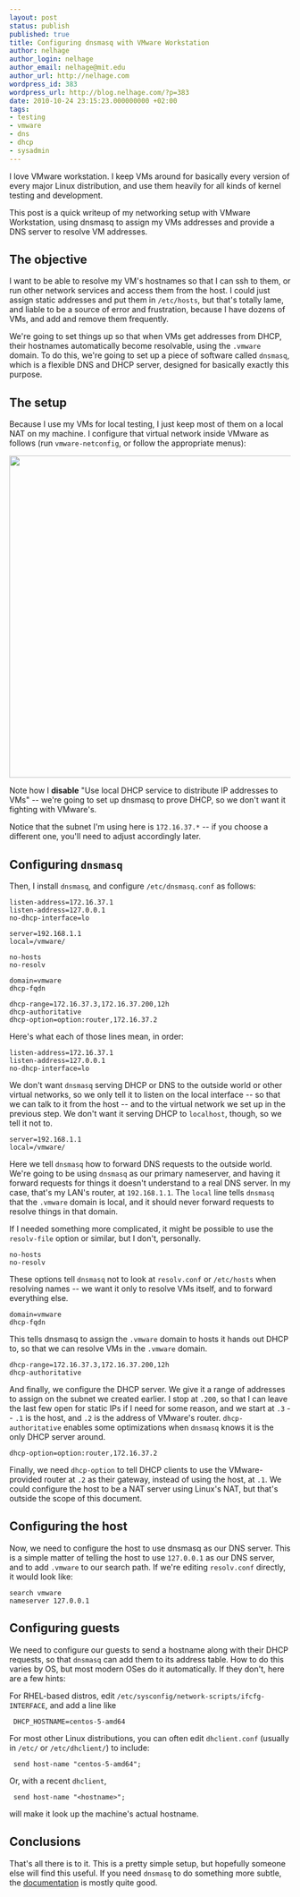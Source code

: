 ```yaml
---
layout: post
status: publish
published: true
title: Configuring dnsmasq with VMware Workstation
author: nelhage
author_login: nelhage
author_email: nelhage@mit.edu
author_url: http://nelhage.com
wordpress_id: 383
wordpress_url: http://blog.nelhage.com/?p=383
date: 2010-10-24 23:15:23.000000000 +02:00
tags:
- testing
- vmware
- dns
- dhcp
- sysadmin
---
```

I love VMware workstation. I keep VMs around for basically every
version of every major Linux distribution, and use them heavily for
all kinds of kernel testing and development.

This post is a quick writeup of my networking setup with VMware
Workstation, using dnsmasq to assign my VMs addresses and provide a
DNS server to resolve VM addresses.

The objective
-------------

I want to be able to resolve my VM's hostnames so that I can ssh to
them, or run other network services and access them from the host. I
could just assign static addresses and put them in `/etc/hosts`, but
that's totally lame, and liable to be a source of error and
frustration, because I have dozens of VMs, and add and remove them
frequently.

We're going to set things up so that when VMs get addresses from DHCP,
their hostnames automatically become resolvable, using the `.vmware`
domain. To do this, we're going to set up a piece of software called
`dnsmasq`, which is a flexible DNS and DHCP server, designed for
basically exactly this purpose.


The setup
---------

Because I use my VMs for local testing, I just keep most of them on a
local NAT on my machine. I configure that virtual network inside
VMware as follows (run `vmware-netconfig`, or follow the appropriate
menus):

<a href="http://blog.nelhage.com/wp-content/uploads/2010/10/vmw.png"><img src="http://blog.nelhage.com/wp-content/uploads/2010/10/vmw.png" alt="" title="VMware workstation network configuration" width="512" height="576" class="aligncenter size-full wp-image-388" /></a>

Note how I **disable** "Use local DHCP service to distribute IP
addresses to VMs" -- we're going to set up dnsmasq to prove DHCP, so
we don't want it fighting with VMware's.

Notice that the subnet I'm using here is `172.16.37.*` -- if you
choose a different one, you'll need to adjust accordingly later.

Configuring `dnsmasq`
---------------------

Then, I install `dnsmasq`, and configure `/etc/dnsmasq.conf` as
follows:

    listen-address=172.16.37.1
    listen-address=127.0.0.1
    no-dhcp-interface=lo

    server=192.168.1.1
    local=/vmware/

    no-hosts
    no-resolv

    domain=vmware
    dhcp-fqdn

    dhcp-range=172.16.37.3,172.16.37.200,12h
    dhcp-authoritative
    dhcp-option=option:router,172.16.37.2

Here's what each of those lines mean, in order:

    listen-address=172.16.37.1
    listen-address=127.0.0.1
    no-dhcp-interface=lo

We don't want `dnsmasq` serving DHCP or DNS to the outside world or
other virtual networks, so we only tell it to listen on the local
interface -- so that we can talk to it from the host -- and to the
virtual network we set up in the previous step. We don't want it
serving DHCP to `localhost`, though, so we tell it not to.

    server=192.168.1.1
    local=/vmware/

Here we tell `dnsmasq` how to forward DNS requests to the outside
world. We're going to be using `dnsmasq` as our primary nameserver,
and having it forward requests for things it doesn't understand to a
real DNS server. In my case, that's my LAN's router, at
`192.168.1.1`. The `local` line tells `dnsmasq` that the `.vmware`
domain is local, and it should never forward requests to resolve
things in that domain.

If I needed something more complicated, it might be possible to use
the `resolv-file` option or similar, but I don't, personally.

    no-hosts
    no-resolv

These options tell `dnsmasq` not to look at `resolv.conf` or
`/etc/hosts` when resolving names -- we want it only to resolve VMs
itself, and to forward everything else.

    domain=vmware
    dhcp-fqdn

This tells dnsmasq to assign the `.vmware` domain to hosts it hands
out DHCP to, so that we can resolve VMs in the `.vmware` domain.

    dhcp-range=172.16.37.3,172.16.37.200,12h
    dhcp-authoritative

And finally, we configure the DHCP server. We give it a range of
addresses to assign on the subnet we created earlier. I stop at
`.200`, so that I can leave the last few open for static IPs if I need
for some reason, and we start at `.3` -- `.1` is the host, and `.2` is
the address of VMware's router. `dhcp-authoritative` enables some
optimizations when `dnsmasq` knows it is the only DHCP server around.

    dhcp-option=option:router,172.16.37.2

Finally, we need `dhcp-option` to tell DHCP clients to use the
VMware-provided router at `.2` as their gateway, instead of using the
host, at `.1`. We could configure the host to be a NAT server using
Linux's NAT, but that's outside the scope of this document.

Configuring the host
--------------------

Now, we need to configure the host to use dnsmasq as our DNS
server. This is a simple matter of telling the host to use `127.0.0.1`
as our DNS server, and to add `.vmware` to our search path. If we're
editing `resolv.conf` directly, it would look like:

    search vmware
    nameserver 127.0.0.1


Configuring guests
------------------

We need to configure our guests to send a hostname along with their
DHCP requests, so that `dnsmasq` can add them to its address
table. How to do this varies by OS, but most modern OSes do it
automatically. If they don't, here are a few hints:

For RHEL-based distros, edit `/etc/sysconfig/network-scripts/ifcfg-INTERFACE`, and add a line like

     DHCP_HOSTNAME=centos-5-amd64

For most other Linux distributions, you can often edit `dhclient.conf`
(usually in `/etc/` or `/etc/dhclient/`) to include:

     send host-name "centos-5-amd64";

Or, with a recent `dhclient`,

     send host-name "<hostname>";

will make it look up the machine's actual hostname.

Conclusions
-----------

That's all there is to it. This is a pretty simple setup, but
hopefully someone else will find this useful. If you need `dnsmasq` to
do something more subtle, the [documentation][dnsmasq] is mostly quite
good.

[dnsmasq]: http://www.thekelleys.org.uk/dnsmasq/docs/dnsmasq-man.html

